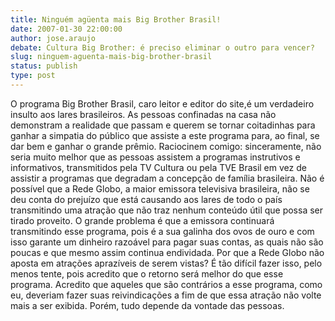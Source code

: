 ```yaml
---
title: Ninguém agüenta mais Big Brother Brasil!
date: 2007-01-30 22:00:00
author: jose.araujo
debate: Cultura Big Brother: é preciso eliminar o outro para vencer?
slug: ninguem-aguenta-mais-big-brother-brasil
status: publish 
type: post
---
```


O programa Big Brother Brasil, caro leitor e editor do site,é um verdadeiro insulto aos lares brasileiros. As pessoas confinadas na casa não demonstram a realidade que passam e querem se tornar coitadinhas para ganhar a simpatia do público que assiste a este programa para, ao final, se dar bem e ganhar o grande prêmio. Raciocinem comigo: sinceramente, não seria muito melhor que as pessoas assistem a programas instrutivos e informativos, transmitidos pela TV Cultura ou pela TVE Brasil em vez de assistir a programas que degradam a concepção de família brasileira. Não é possível que a Rede Globo, a maior emissora televisiva brasileira, não se deu conta do prejuízo que está causando aos lares de todo o país transmitindo uma atração que não traz nenhum conteúdo útil que possa ser tirado proveito. O grande problema é que a emissora continuará transmitindo esse programa, pois é a sua galinha dos ovos de ouro e com isso garante um dinheiro razoável para pagar suas contas, as quais não são poucas e que mesmo assim continua endividada. Por que a Rede Globo não aposta em atrações aprazíveis de serem vistas? É tão difícil fazer isso, pelo menos tente, pois acredito que o retorno será melhor do que esse programa. Acredito que aqueles que são contrários a esse programa, como eu, deveriam fazer suas reivindicações a fim de que essa atração não volte mais a ser exibida. Porém, tudo depende da vontade das pessoas.
